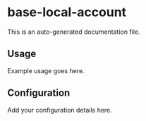 # base-local-account

This is an auto-generated documentation file.

## Usage

Example usage goes here.

## Configuration

Add your configuration details here.